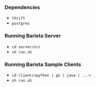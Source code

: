 ### Dependencies
* `thrift`
* `postgres`

### Running Barista Server
* `cd server/src`
* `sh run.sh`

### Running Barista Sample Clients
* `cd client/<python | go | java | ...>`
* `sh run.sh`